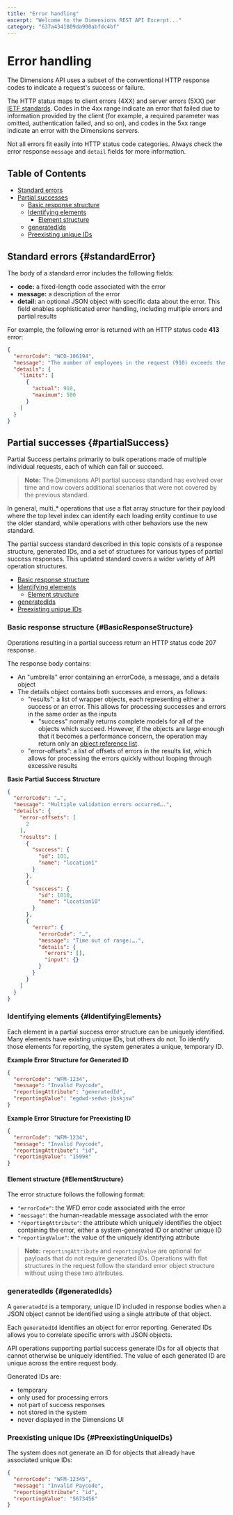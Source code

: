 ```yaml
---
title: "Error handling"
excerpt: "Welcome to the Dimensions REST API Excerpt..."
category: "637a4341809da900abfdc4bf"
---
```


# Error handling

The Dimensions API uses a subset of the conventional HTTP response codes to indicate a request's success or failure. 

The HTTP status maps to client errors (4XX) and server errors (5XX) per [IETF standards](https://www.ietf.org/about/standards-process.html). Codes in the 4xx range indicate an error that failed due to information provided by the client (for example, a required parameter was omitted, authentication failed, and so on), and codes in the 5xx range indicate an error with the Dimensions servers.

Not all errors fit easily into HTTP status code categories. Always check the error response `message` and `detail` fields for more information.

## Table of Contents

* [Standard errors](#standardError)
* [Partial successes](#partialSuccess)
    * [Basic response structure](#BasicResponseStructure)
    * [Identifying elements](#IdentifyingElements)
        * [Element structure](#ElementStructure)
    * [generatedIds](#generatedIds)
    * [Preexisting unique IDs](#PreexistingUniqueIDs)

## Standard errors {#standardError}

The body of a standard error includes the following fields:

* **code:** a fixed-length code associated with the error
* **message:** a description of the error
* **detail:** an optional JSON object with specific data about the error. This field enables sophisticated error handling, including multiple errors and partial results

For example, the following error is returned with an HTTP status code **413** error:

``` json
{
  "errorCode": "WCO-106194",
  "message": "The number of employees in the request (910) exceeds the allowed limit (500).",
  "details": {
    "limits": [
      {
        "actual": 910,
        "maximum": 500
      }
    ]
  }
}
```

## Partial successes {#partialSuccess}

Partial Success pertains primarily to bulk operations made of multiple individual requests, each of which can fail or succeed.

> **Note:** The Dimensions API partial success standard has evolved over time and now covers additional scenarios that were not covered by the previous standard.

In general, multi_* operations that use a flat array structure for their payload where the top level index can identify each loading entity continue to use the older standard, while operations with other behaviors use the new standard.

The partial success standard described in this topic consists of a response structure, generated IDs, and a set of structures for various types of partial success responses. This updated standard covers a wider variety of API operation structures.

* [Basic response structure](#BasicResponseStructure)
* [Identifying elements](#IdentifyingElements)
    * [Element structure](#ElementStructure)
* [generatedIds](#generatedIds)
* [Preexisting unique IDs](#PreexistingUniqueIDs)

### Basic response structure {#BasicResponseStructure}

Operations resulting in a partial success return an HTTP status code 207 response.

The response body contains:

* An "umbrella" error containing an errorCode, a message, and a details object
* The details object contains both successes and errors, as follows:
    * "results": a list of wrapper objects, each representing either a success or an error. This allows for processing successes and errors in the same order as the inputs
        * "success" normally returns complete models for all of the objects which succeed. However, if the objects are large enough that it becomes a performance concern, the operation may return only an [object reference list](C:3aeac7eb-3330-46ba-8606-ab4d269afc91).
    * "error-offsets": a list of offsets of errors in the results list, which allows for processing the errors quickly without looping through excessive results

**Basic Partial Success Structure**

``` json
{
  "errorCode": "…",
  "message": "Multiple validation errors occurred….",
  "details": {
    "error-offsets": [
      2
    ],
    "results": [
      {
        "success": {
          "id": 101,
          "name": "location1"
        }
      },
      {
        "success": {
          "id": 1010,
          "name": "location10"
        }
      },
      {
        "error": {
          "errorCode": "…",
          "message": "Time out of range:….",
          "details": {
            "errors": [],
            "input": {}
          }
        }
      }
    ]
  }
}
```

### Identifying elements {#IdentifyingElements}

Each element in a partial success error structure can be uniquely identified. Many elements have existing unique IDs, but others do not. To identify those elements for reporting, the system generates a unique, temporary ID.

**Example Error Structure for Generated ID**

```json
{
  "errorCode": "WFM-1234",
  "message": "Invalid Paycode",
  "reportingAttribute": "generatedId",
  "reportingValue": "egdwd-sedws-jbskjsw"
}
```

**Example Error Structure for Preexisting ID**

``` json
{
  "errorCode": "WFM-1234",
  "message": "Invalid Paycode",
  "reportingAttribute": "id",
  "reportingValue": "15998"
}
```

#### Element structure {#ElementStructure}

The error structure follows the following format:

* `"errorCode"`: the WFD error code associated with the error
* `"message"`: the human-readable message associated with the error
* `"reportingAttribute"`: the attribute which uniquely identifies the object containing the error, either a system-generated ID or another unique ID
* `"reportingValue"`: the value of the uniquely identifying attribute

> **Note:** `reportingAttribute` and `reportingValue` are optional for payloads that do not require generated IDs. Operations with flat structures in the request follow the standard error object structure without using these two attributes.

### generatedIds {#generatedIds}

A `generatedId` is a temporary, unique ID included in response bodies when a JSON object cannot be identified using a single attribute of that object.

Each `generatedId` identifies an object for error reporting. Generated IDs allows you to correlate specific errors with JSON objects.

API operations supporting partial success generate IDs for all objects that cannot otherwise be uniquely identified. The value of each generated ID are unique across the entire request body.

Generated IDs are:

* temporary
* only used for processing errors
* not part of success responses
* not stored in the system
* never displayed in the Dimensions UI

### Preexisting unique IDs {#PreexistingUniqueIDs}

The system does not generate an ID for objects that already have associated unique IDs:

``` json
{
  "errorCode": "WFM-12345",
  "message": "Invalid Paycode",
  "reportingAttribute": "id",
  "reportingValue": "5673456"
}
```